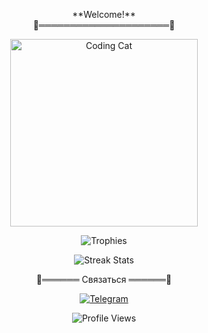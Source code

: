 <p align="center">
  **Welcome!** <br>
  🐾═════════════════════🐾
</p>
<p align="center">
  <img src="https://media.giphy.com/media/JIX9t2j0ZTN9S/giphy.gif" alt="Coding Cat" width="300"/>
</p>
<p align="center">
  <img src="https://github-profile-trophy.vercel.app/?username=LamarNK&theme=onedark" alt="Trophies"/>
</p>
<p align="center">
  <img src="https://github-readme-streak-stats.herokuapp.com/?user=LamarNK&theme=onedark" alt="Streak Stats"/>
</p>

<p align="center">
  🐾══════ Связаться ══════🐾
</p>

<p align="center">
  <a href="https://t.me/LamarrNK"><img src="https://img.shields.io/badge/Telegram-2CA5E0?style=for-the-badge&logo=telegram&logoColor=white" alt="Telegram"/></a>
</p>

<p align="center">
  <img src="https://komarev.com/ghpvc/?username=LamarNK&color=brightgreen&style=for-the-badge" alt="Profile Views"/>
</p>
